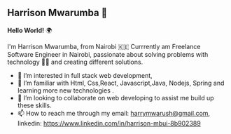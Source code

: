 

## Harrison Mwarumba :wave:	

**Hello World!** :earth_africa:	

I'm Harrison Mwarumba, from Nairobi :kenya:	 Currrently am Freelance Software Engineer in Nairobi, passionate about solving problems with technology :man_technologist:	 and creating different solutions.

- 👀 I’m interested in full stack web development,
- 🌱 I’m familiar with Html, Css,React, Javascript,Java, Nodejs, Spring and learning more new technologies .
- 💞️ I’m looking to collaborate on web developing to assist me build up these skills.
- 📫 How to reach me through my email: harrymwarush@gmail.com, linkedin: https://www.linkedin.com/in/harrison-mbui-8b902389

<!---
Mwarumba-H/Mwarumba-H is a ✨ special ✨ repository because its `README.md` (this file) appears on your GitHub profile.
You can click the Preview link to take a look at your changes.
--->
